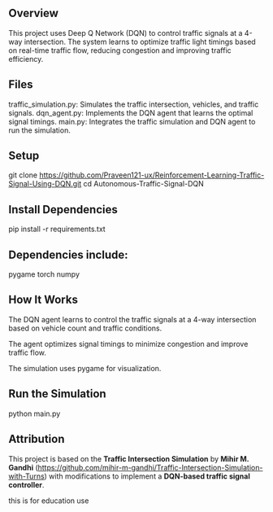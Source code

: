 Overview
-----------
This project uses Deep Q Network (DQN) to control traffic signals at a 4-way intersection. The system learns to optimize traffic light timings based on real-time traffic flow, reducing congestion and improving traffic efficiency.

Files
----------
traffic_simulation.py: Simulates the traffic intersection, vehicles, and traffic signals.
dqn_agent.py: Implements the DQN agent that learns the optimal signal timings.
main.py: Integrates the traffic simulation and DQN agent to run the simulation.

Setup
-------
git clone https://github.com/Praveen121-ux/Reinforcement-Learning-Traffic-Signal-Using-DQN.git
cd Autonomous-Traffic-Signal-DQN

Install Dependencies
----------------------
pip install -r requirements.txt

Dependencies include:
----------------------
pygame
torch
numpy

How It Works
---------------------
The DQN agent learns to control the traffic signals at a 4-way intersection based on vehicle count and traffic conditions.

The agent optimizes signal timings to minimize congestion and improve traffic flow.

The simulation uses pygame for visualization.

Run the Simulation
--------------------
python main.py

Attribution
---------------
This project is based on the **Traffic Intersection Simulation** by **Mihir M. Gandhi** (https://github.com/mihir-m-gandhi/Traffic-Intersection-Simulation-with-Turns) with modifications to implement a **DQN-based traffic signal controller**.

this is for education use

